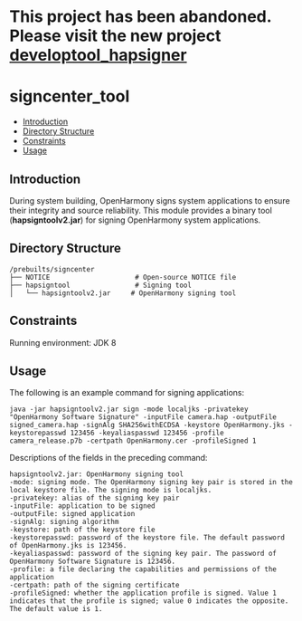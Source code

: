 # This project has been abandoned. Please visit the new project [developtool_hapsigner](https://gitee.com/openharmony/developtools_hapsigner)

# signcenter\_tool<a name="EN-US_TOPIC_0000001086718894"></a>

-   [Introduction](#section11660541593)
-   [Directory Structure](#section161941989596)
-   [Constraints](#section119744591305)
-   [Usage](#section1312121216216)

## Introduction<a name="section11660541593"></a>

During system building, OpenHarmony signs system applications to ensure their integrity and source reliability. This module provides a binary tool \(**hapsigntoolv2.jar**\) for signing OpenHarmony system applications.

## Directory Structure<a name="section161941989596"></a>

```
/prebuilts/signcenter
├── NOTICE                     # Open-source NOTICE file
├── hapsigntool                # Signing tool
│   └── hapsigntoolv2.jar     # OpenHarmony signing tool
```

## Constraints<a name="section119744591305"></a>

Running environment: JDK 8

## Usage<a name="section1312121216216"></a>

The following is an example command for signing applications:

```
java -jar hapsigntoolv2.jar sign -mode localjks -privatekey "OpenHarmony Software Signature" -inputFile camera.hap -outputFile signed_camera.hap -signAlg SHA256withECDSA -keystore OpenHarmony.jks -keystorepasswd 123456 -keyaliaspasswd 123456 -profile camera_release.p7b -certpath OpenHarmony.cer -profileSigned 1
```

Descriptions of the fields in the preceding command:

```
hapsigntoolv2.jar: OpenHarmony signing tool
-mode: signing mode. The OpenHarmony signing key pair is stored in the local keystore file. The signing mode is localjks.
-privatekey: alias of the signing key pair
-inputFile: application to be signed
-outputFile: signed application
-signAlg: signing algorithm
-keystore: path of the keystore file
-keystorepasswd: password of the keystore file. The default password of OpenHarmony.jks is 123456.
-keyaliaspasswd: password of the signing key pair. The password of OpenHarmony Software Signature is 123456.
-profile: a file declaring the capabilities and permissions of the application
-certpath: path of the signing certificate
-profileSigned: whether the application profile is signed. Value 1 indicates that the profile is signed; value 0 indicates the opposite. The default value is 1.
```

